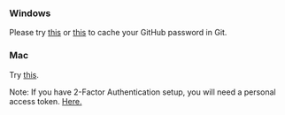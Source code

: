 ### Windows
Please try [this][GitHubHelpWin] or [this][SO] to cache your GitHub password in Git.

### Mac
Try [this][GitHubHelpMac].

Note: If you have 2-Factor Authentication setup, you will need a personal access token. [Here.][tokens]

<!-- Links -->

[GitHubHelpMac]: https://help.github.com/articles/caching-your-github-password-in-git/#platform-mac
[GitHubHelpWin]: https://help.github.com/articles/caching-your-github-password-in-git/#platform-windows
[SO]: http://stackoverflow.com/questions/18683935/store-https-passwords-with-cygwins-git
[tokens]: https://github.com/settings/tokens
